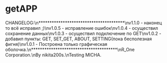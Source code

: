 # getAPP
 CHANGELOG:\n***************************************\nv1.1.0 - наконец то всё исправил ;)\nv1.0.5 - исправление ошибок\nv1.0.4 - осуществил сохранение данных\nv1.0.3 - осуществил подключение по GET\nv1.0.2 - добавил пункты: GET, SET_GET, ABOUT, SETTING(пока бесполезная фигня)\nv1.0.1 - Построена только графическая оболочка.\n***************************************\nR_One Corporation.\nBy nikita200s.\nTesting MICHA.
